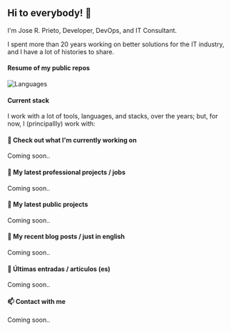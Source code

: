 ## Hi to everybody! 👋

I'm Jose R. Prieto, Developer, DevOps, and IT Consultant.

I spent more than 20 years working on better solutions for the IT industry, and I have a lot of histories to share.

#### Resume of my public repos

![Languages](https://github-readme-stats.vercel.app/api/top-langs/?username=delirehberi&icons=true&theme=vue&layout=compact)

#### Current stack

I work with a lot of tools, languages, and stacks, over the years; but, for now, I (principallly) work with:




#### 👷 Check out what I'm currently working on

Coming soon..

#### 🌱 My latest professional projects / jobs

Coming soon..

#### 🌱 My latest public projects

Coming soon..

#### 📜 My recent blog posts / just in english

Coming soon..

#### 📜 Últimas entradas / artículos (es)

Coming soon..

#### 📫 Contact with me

Coming soon..





